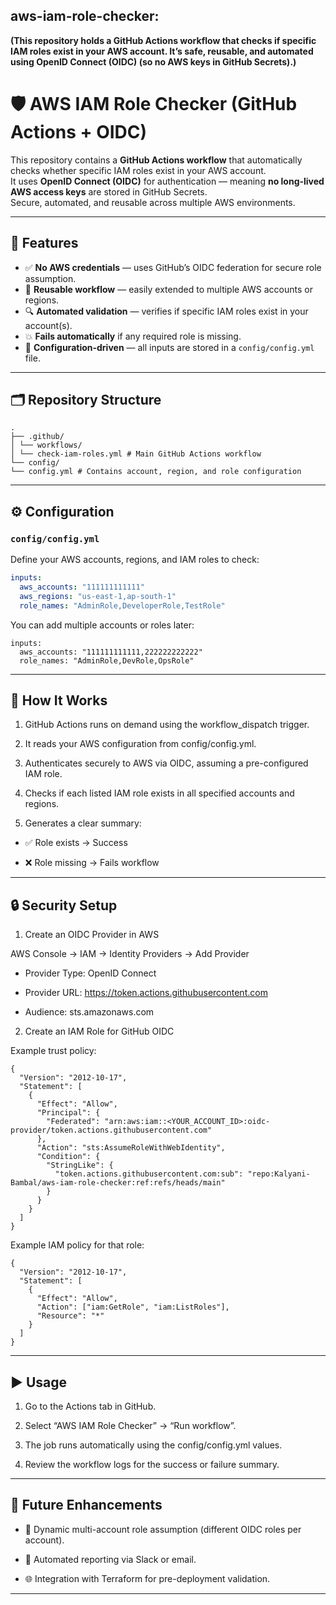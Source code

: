 ## aws-iam-role-checker:
**(This repository holds a GitHub Actions workflow that checks if specific IAM roles exist in your AWS account. It’s safe, reusable, and automated using OpenID Connect (OIDC) (so no AWS keys in GitHub Secrets).)**


# 🛡️ AWS IAM Role Checker (GitHub Actions + OIDC)

This repository contains a **GitHub Actions workflow** that automatically checks whether specific IAM roles exist in your AWS account.  
It uses **OpenID Connect (OIDC)** for authentication — meaning **no long-lived AWS access keys** are stored in GitHub Secrets.  
Secure, automated, and reusable across multiple AWS environments.

---

## 🚀 Features
- ✅ **No AWS credentials** — uses GitHub’s OIDC federation for secure role assumption.  
- 🔄 **Reusable workflow** — easily extended to multiple AWS accounts or regions.  
- 🔍 **Automated validation** — verifies if specific IAM roles exist in your account(s).  
- 💥 **Fails automatically** if any required role is missing.  
- 🧩 **Configuration-driven** — all inputs are stored in a `config/config.yml` file.

---

## 🗂️ Repository Structure

```
.
├── .github/
│ └── workflows/
│ └── check-iam-roles.yml # Main GitHub Actions workflow
└── config/
└── config.yml # Contains account, region, and role configuration
```


---

## ⚙️ Configuration

### `config/config.yml`
Define your AWS accounts, regions, and IAM roles to check:
```yaml
inputs:
  aws_accounts: "111111111111"
  aws_regions: "us-east-1,ap-south-1"
  role_names: "AdminRole,DeveloperRole,TestRole"
```


You can add multiple accounts or roles later:
```
inputs:
  aws_accounts: "111111111111,222222222222"
  role_names: "AdminRole,DevRole,OpsRole"
```


---

## 🧠 How It Works

1. GitHub Actions runs on demand using the workflow_dispatch trigger.

2. It reads your AWS configuration from config/config.yml.

3. Authenticates securely to AWS via OIDC, assuming a pre-configured IAM role.

4. Checks if each listed IAM role exists in all specified accounts and regions.

5. Generates a clear summary:

- ✅ Role exists → Success

- ❌ Role missing → Fails workflow


---

## 🔒 Security Setup
1. Create an OIDC Provider in AWS

AWS Console → IAM → Identity Providers → Add Provider

- Provider Type: OpenID Connect

- Provider URL: https://token.actions.githubusercontent.com

- Audience: sts.amazonaws.com

2. Create an IAM Role for GitHub OIDC

Example trust policy:
```
{
  "Version": "2012-10-17",
  "Statement": [
    {
      "Effect": "Allow",
      "Principal": {
        "Federated": "arn:aws:iam::<YOUR_ACCOUNT_ID>:oidc-provider/token.actions.githubusercontent.com"
      },
      "Action": "sts:AssumeRoleWithWebIdentity",
      "Condition": {
        "StringLike": {
          "token.actions.githubusercontent.com:sub": "repo:Kalyani-Bambal/aws-iam-role-checker:ref:refs/heads/main"
        }
      }
    }
  ]
}
```

Example IAM policy for that role:
```
{
  "Version": "2012-10-17",
  "Statement": [
    {
      "Effect": "Allow",
      "Action": ["iam:GetRole", "iam:ListRoles"],
      "Resource": "*"
    }
  ]
}
```


---

## ▶️ Usage

1. Go to the Actions tab in GitHub.

2. Select “AWS IAM Role Checker” → “Run workflow”.

3. The job runs automatically using the config/config.yml values.

4. Review the workflow logs for the success or failure summary.


---

## 🧩 Future Enhancements

- 🔁 Dynamic multi-account role assumption (different OIDC roles per account).

- 🧾 Automated reporting via Slack or email.

- 🌐 Integration with Terraform for pre-deployment validation.


---

